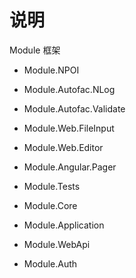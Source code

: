 # 说明

Module 框架

- Module.NPOI

- Module.Autofac.NLog

- Module.Autofac.Validate

- Module.Web.FileInput

- Module.Web.Editor

- Module.Angular.Pager

- Module.Tests

- Module.Core

- Module.Application

- Module.WebApi

- Module.Auth